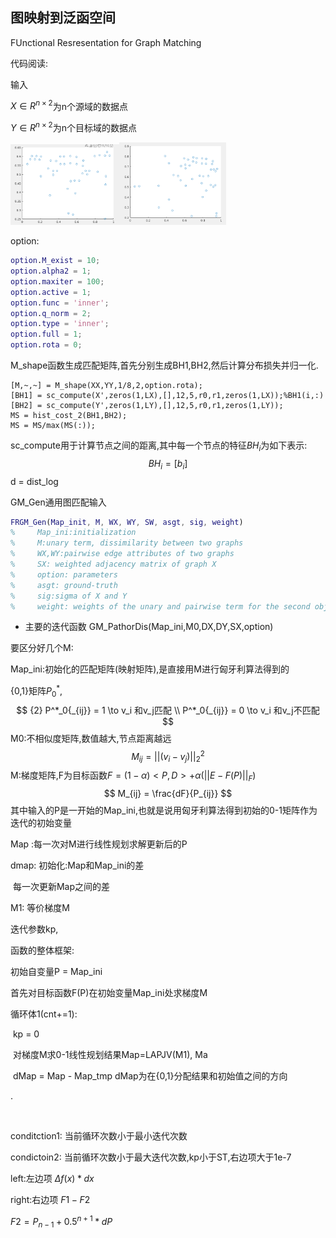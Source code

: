 ## 图映射到泛函空间

FUnctional Resresentation for Graph Matching

代码阅读:



输入

$X \in R^{n \times 2}$为n个源域的数据点

$Y \in R^{n \times 2}$为n个目标域的数据点

<img src="image-20210602153406653.png" alt="image-20210602153406653" style="zoom: 33%;" /><img src="image-20210602153615037.png" alt="image-20210602153615037" style="zoom:33%;" />



option:

```matlab
option.M_exist = 10;
option.alpha2 = 1;
option.maxiter = 100;
option.active = 1;
option.func = 'inner';
option.q_norm = 2;
option.type = 'inner';
option.full = 1;
option.rota = 0;
```



M_shape函数生成匹配矩阵,首先分别生成BH1,BH2,然后计算分布损失并归一化.

```
[M,~,~] = M_shape(XX,YY,1/8,2,option.rota);
[BH1] = sc_compute(X',zeros(1,LX),[],12,5,r0,r1,zeros(1,LX));%BH1(i,:)
[BH2] = sc_compute(Y',zeros(1,LY),[],12,5,r0,r1,zeros(1,LY));
MS = hist_cost_2(BH1,BH2);
MS = MS/max(MS(:));
```



sc_compute用于计算节点之间的距离,其中每一个节点的特征$BH_i$为如下表示:
$$
BH_{i} = [b_{i}]
$$
d = dist_log



GM_Gen通用图匹配输入

```matlab
FRGM_Gen(Map_init, M, WX, WY, SW, asgt, sig, weight)
%     Map_ini:initialization
%     M:unary term, dissimilarity between two graphs
%     WX,WY:pairwise edge attributes of two graphs
%     SX: weighted adjacency matrix of graph X
%     option: parameters
%     asgt: ground-truth
%     sig:sigma of X and Y
%     weight: weights of the unary and pairwise term for the second objective function
```







- 主要的迭代函数 GM_PathorDis(Map_ini,M0,DX,DY,SX,option)

要区分好几个M:

Map_ini:初始化的匹配矩阵(映射矩阵),是直接用M进行匈牙利算法得到的

{0,1}矩阵$P^*_0$,
$$ {2}
P^*_0{_{ij}} = 1 \to v_i 和v_j匹配 \\
P^*_0{_{ij}} = 0 \to v_i 和v_j不匹配
$$
M0:不相似度矩阵,数值越大,节点距离越远
$$
M_{ij} =||( v_i - v_j )||^2_2
$$
M:梯度矩阵,F为目标函数$F = (1-\alpha)<P,D>+\alpha(||E-F(P)||_F)$
$$
M_{ij} = \frac{dF}{P_{ij}}
$$
其中输入的P是一开始的Map_ini,也就是说用匈牙利算法得到初始的0-1矩阵作为迭代的初始变量



Map :每一次对M进行线性规划求解更新后的P



dmap:	初始化:Map和Map_ini的差

​				每一次更新Map之间的差

M1: 等价梯度M



迭代参数kp,

函数的整体框架:

初始自变量P = Map_ini

首先对目标函数F(P)在初始变量Map_ini处求梯度M

循环体1(cnt+=1):

​	kp = 0

​	对梯度M求0-1线性规划结果Map=LAPJV(M1), Ma

​	dMap = Map - Map_tmp dMap为在{0,1}分配结果和初始值之间的方向

.



​	

conditction1: 当前循环次数小于最小迭代次数

condictoin2:  当前循环次数小于最大迭代次数,kp小于ST,右边项大于1e-7



left:左边项 $\Delta f (x)* dx$

right:右边项 $F1-F2$

$F2 = P_{n-1} + 0.5^{n+1}*dP$









